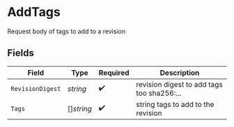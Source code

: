 # AddTags

Request body of tags to add to a revision


## Fields

| Field                                      | Type                                       | Required                                   | Description                                |
| ------------------------------------------ | ------------------------------------------ | ------------------------------------------ | ------------------------------------------ |
| `RevisionDigest`                           | *string*                                   | :heavy_check_mark:                         | revision digest to add tags too sha256:... |
| `Tags`                                     | []*string*                                 | :heavy_check_mark:                         | string tags to add to the revision         |